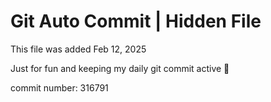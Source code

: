 # Git Auto Commit | Hidden File

This file was added Feb 12, 2025

Just for fun and keeping my daily git commit active 🤪

commit number: 316791
